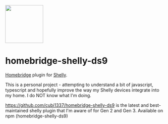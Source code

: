 <a href="https://github.com/cubi1337/homebridge-shelly-ng"><img src="homebridge-shelly-ng.png" height="120"></a>

# homebridge-shelly-ds9



[Homebridge](https://homebridge.io) plugin for [Shelly](https://shelly.cloud).

This is a personal project - attempting to understand a bit of javascript, typescript and hopefully improve the way my Shelly devices integrate into my home.  I do NOT know what I'm doing.

https://github.com/cubi1337/homebridge-shelly-ds9 is the latest and best-maintained shelly plugin that I'm aware of for Gen 2 and Gen 3.
Available on npm  (homebridge-shelly-ds9)

